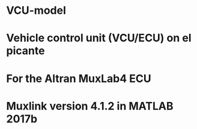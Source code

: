 # VCU-model
# Vehicle control unit (VCU/ECU) on el picante 
# For the Altran MuxLab4 ECU
# Muxlink version 4.1.2 in MATLAB 2017b
